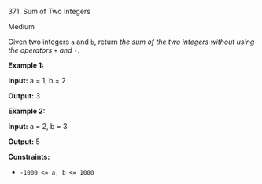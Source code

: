 371\. Sum of Two Integers

Medium

Given two integers `a` and `b`, return _the sum of the two integers without using the operators_ `+` _and_ `-`.

**Example 1:**

**Input:** a = 1, b = 2

**Output:** 3

**Example 2:**

**Input:** a = 2, b = 3

**Output:** 5

**Constraints:**

*   `-1000 <= a, b <= 1000`